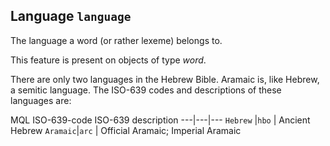 Language `language`
---------------------------------------------------

The language a word (or rather lexeme) belongs to.

This feature is present on objects of type *word*.

There are only two languages in the Hebrew Bible.
Aramaic is, like Hebrew, a semitic language.
The ISO-639 codes and descriptions of these languages are:

MQL         ISO-639-code ISO-639 description
---|---|---
`Hebrew` |`hbo` |    Ancient Hebrew
`Aramaic`|`arc` |    Official Aramaic; Imperial Aramaic

